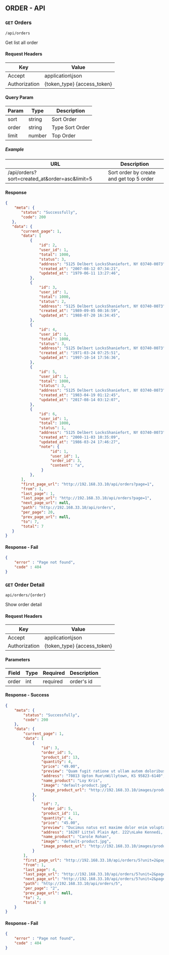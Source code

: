 ## ORDER - API

### `GET` Orders
```
/api/orders
```
Get list all order
#### Request Headers
| Key | Value |
|---|---|
|Accept|application\json|
|Authorization|{token_type} {access_token}|

#### Query Param
| Param | Type | Description |
|---|---|---|
| sort | string | Sort Order |
| order | string | Type Sort Order |
| limit | number | Top Order |

##### Example   
| URL | Description |
|---|---|
| /api/orders?sort=created_at&order=asc&limit=5 | Sort order by create and get top 5 order |
#### Response

```json
{
    "meta": {
       "status": "Successfully",
       "code": 200
   },
   "data": {
       "current_page": 1,
       "data": [
           {
               "id": 2,
               "user_id": 1,
               "total": 1000,
               "status": 3,
               "address": "5125 Delbert LocksShaniefort, NY 03740-0073",
               "created_at": "2007-08-12 07:34:21",
               "updated_at": "1979-06-11 13:27:46",
           },
           {
               "id": 3,
               "user_id": 1,
               "total": 1000,
               "status": 2,
               "address": "5125 Delbert LocksShaniefort, NY 03740-0073",
               "created_at": "1989-09-05 00:16:59",
               "updated_at": "1988-07-20 16:34:45",
           },
           {
               "id": 4,
               "user_id": 1,
               "total": 1000,
               "status": 3,
               "address": "5125 Delbert LocksShaniefort, NY 03740-0073",
               "created_at": "1971-03-24 07:25:51",
               "updated_at": "1997-10-14 17:56:36",
           },
           {
               "id": 5,
               "user_id": 1,
               "total": 1000,
               "status": 3,
               "address": "5125 Delbert LocksShaniefort, NY 03740-0073",
               "created_at": "1983-04-19 01:12:45",
               "updated_at": "2017-08-14 03:12:07",
           },
           {
               "id": 6,
               "user_id": 1,
               "total": 1000,
               "status": 1,
               "address": "5125 Delbert LocksShaniefort, NY 03740-0073",
               "created_at": "2000-11-03 10:35:09",
               "updated_at": "1986-03-24 17:46:27",
               "note": {
                    "id": 1,
                    "user_id": 1,
                    "order_id": 3,
                    "content": "a",
                }
           },
       ],
       "first_page_url": "http://192.168.33.10/api/orders?page=1",
       "from": 1,
       "last_page": 1,
       "last_page_url": "http://192.168.33.10/api/orders?page=1",
       "next_page_url": null,
       "path": "http://192.168.33.10/api/orders",
       "per_page": 20,
       "prev_page_url": null,
       "to": 7,
       "total": 7
   }
}
```
#### Response - Fail
``` json
{
    "error" : "Page not found",
    "code" : 404
}
```

### `GET` Order Detail
```
api/orders/{order}
```
Show order detail
#### Request Headers
| Key | Value |
|---|---|
|Accept|application\json |
|Authorization|{token_type} {access_token}|

#### Parameters
| Field | Type | Required | Description |
|---|---|---|---|
| order | int | required | order's id |

#### Response - Success
```json
{
    "meta": {
        "status": "Successfully",
        "code": 200
    },
    "data": {
        "current_page": 1,
        "data": [
            {
                "id": 3,
                "order_id": 5,
                "product_id": 13,
                "quantity": 4,
                "price": "49.00",
                "preview": "Quam fugit ratione ut ullam autem doloribus. Quis inventore saepe aut aut porro corrupti quam.",
                "address": "70813 Upton Rue\nWillytown, KS 95823-6140",
                "name_product": "Loy Kris",
                "image": "default-product.jpg",
                "image_product_url": "http://192.168.33.10/images/products/default-product.jpg"
            },
            {
                "id": 7,
                "order_id": 5,
                "product_id": 11,
                "quantity": 4,
                "price": "45.00",
                "preview": "Ducimus natus est maxime dolor enim voluptatibus hic. Deserunt qui non delectus et. Autem reprehenderit molestias itaque enim est eum. Molestiae possimus suscipit eaque ea.",
                "address": "16207 Littel Plain Apt. 222\nLake Kennedi, AK 88921-5425",
                "name_product": "Carole Rohan",
                "image": "default-product.jpg",
                "image_product_url": "http://192.168.33.10/images/products/default-product.jpg"
            }
        ],
        "first_page_url": "http://192.168.33.10/api/orders/5?unit=2&page=1",
        "from": 1,
        "last_page": 4,
        "last_page_url": "http://192.168.33.10/api/orders/5?unit=2&page=4",
        "next_page_url": "http://192.168.33.10/api/orders/5?unit=2&page=2",
        "path": "http://192.168.33.10/api/orders/5",
        "per_page": "2",
        "prev_page_url": null,
        "to": 2,
        "total": 8
    }
}
```

#### Response - Fail
``` json
{
    "error" : "Page not found",
    "code" : 404
}
```
